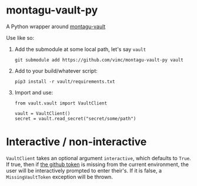# montagu-vault-py
A Python wrapper around [montagu-vault](https://github.com/vimc/montagu-vault)

Use like so:

1. Add the submodule at some local path, let's say `vault`
   ```
   git submodule add https://github.com/vimc/montagu-vault-py vault
   ```
2. Add to your build/whatever script:
   ```
   pip3 install -r vault/requirements.txt
   ```
3. Import and use:
   ```
   from vault.vault import VaultClient

   vault = VaultClient()
   secret = vault.read_secret("secret/some/path")
   ```

# Interactive / non-interactive
`VaultClient` takes an optional argument `interactive`, which defaults
to `True`. If true, then if
[the github token](https://github.com/vimc/montagu-vault#authenticating-against-the-vault)
is missing from the current environment, the user will be interactively
prompted to enter their's. If it is false, a `MissingVaultToken`
exception will be thrown.
